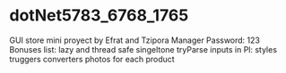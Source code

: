 # dotNet5783_6768_1765
GUI store mini proyect by Efrat and Tzipora
Manager Password: 123
Bonuses list:
lazy and thread safe singeltone
tryParse inputs
in Pl:
styles
truggers
converters
photos for each product
